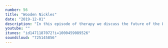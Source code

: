 ```yaml
---
number: 56
title: "Wooden Nickles"
date: "2019-12-01"
description: "In this episode of therapy we discuss the future of the Lair! Big Red calls in. In the studio this week: BDAZZ/THC/Uncle Meat/AP/Special K. Join us on an expedition of love in the seas of chaos. BDAZZ xoxo"
youtube: ""
itunes: "id1471187072?i=1000459089526"
soundcloud: "725145856"
---
```

